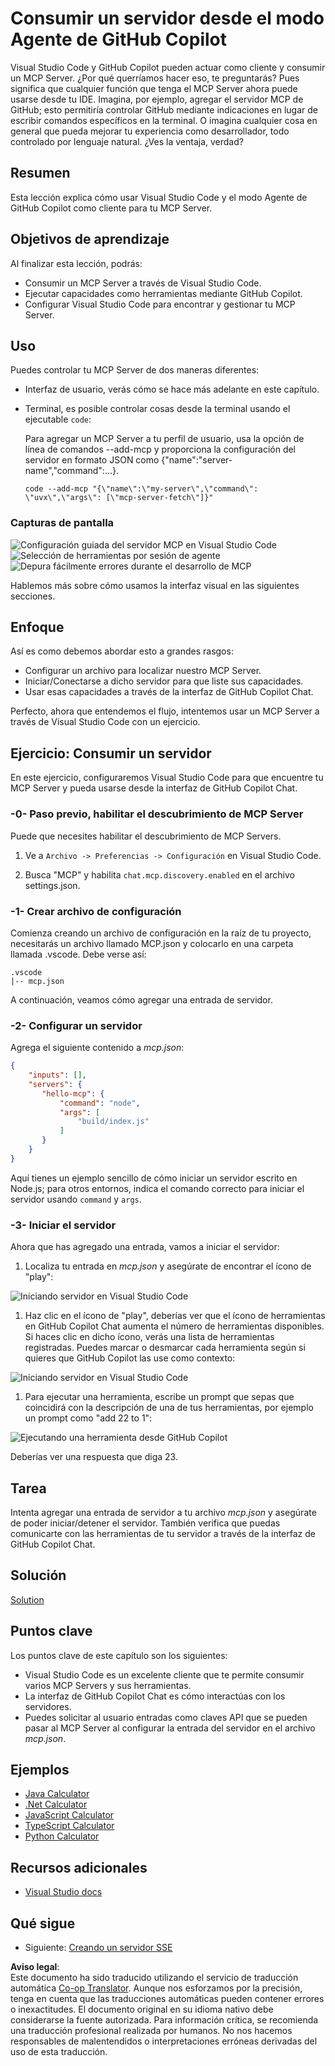 <!--
CO_OP_TRANSLATOR_METADATA:
{
  "original_hash": "8ea28e5e566edd5969337fd0b191ba3f",
  "translation_date": "2025-07-16T22:08:57+00:00",
  "source_file": "03-GettingStarted/04-vscode/README.md",
  "language_code": "es"
}
-->
# Consumir un servidor desde el modo Agente de GitHub Copilot

Visual Studio Code y GitHub Copilot pueden actuar como cliente y consumir un MCP Server. ¿Por qué querríamos hacer eso, te preguntarás? Pues significa que cualquier función que tenga el MCP Server ahora puede usarse desde tu IDE. Imagina, por ejemplo, agregar el servidor MCP de GitHub; esto permitiría controlar GitHub mediante indicaciones en lugar de escribir comandos específicos en la terminal. O imagina cualquier cosa en general que pueda mejorar tu experiencia como desarrollador, todo controlado por lenguaje natural. ¿Ves la ventaja, verdad?

## Resumen

Esta lección explica cómo usar Visual Studio Code y el modo Agente de GitHub Copilot como cliente para tu MCP Server.

## Objetivos de aprendizaje

Al finalizar esta lección, podrás:

- Consumir un MCP Server a través de Visual Studio Code.
- Ejecutar capacidades como herramientas mediante GitHub Copilot.
- Configurar Visual Studio Code para encontrar y gestionar tu MCP Server.

## Uso

Puedes controlar tu MCP Server de dos maneras diferentes:

- Interfaz de usuario, verás cómo se hace más adelante en este capítulo.
- Terminal, es posible controlar cosas desde la terminal usando el ejecutable `code`:

  Para agregar un MCP Server a tu perfil de usuario, usa la opción de línea de comandos --add-mcp y proporciona la configuración del servidor en formato JSON como {\"name\":\"server-name\",\"command\":...}.

  ```
  code --add-mcp "{\"name\":\"my-server\",\"command\": \"uvx\",\"args\": [\"mcp-server-fetch\"]}"
  ```

### Capturas de pantalla

![Configuración guiada del servidor MCP en Visual Studio Code](../../../../translated_images/chat-mode-agent.729a22473f822216dd1e723aaee1f7d4a2ede571ee0948037a2d9357a63b9d0b.es.png)
![Selección de herramientas por sesión de agente](../../../../translated_images/agent-mode-select-tools.522c7ba5df0848f8f0d1e439c2e96159431bc620cb39ccf3f5dc611412fd0006.es.png)
![Depura fácilmente errores durante el desarrollo de MCP](../../../../translated_images/mcp-list-servers.fce89eefe3f30032bed8952e110ab9d82fadf043fcfa071f7d40cf93fb1ea9e9.es.png)

Hablemos más sobre cómo usamos la interfaz visual en las siguientes secciones.

## Enfoque

Así es como debemos abordar esto a grandes rasgos:

- Configurar un archivo para localizar nuestro MCP Server.
- Iniciar/Conectarse a dicho servidor para que liste sus capacidades.
- Usar esas capacidades a través de la interfaz de GitHub Copilot Chat.

Perfecto, ahora que entendemos el flujo, intentemos usar un MCP Server a través de Visual Studio Code con un ejercicio.

## Ejercicio: Consumir un servidor

En este ejercicio, configuraremos Visual Studio Code para que encuentre tu MCP Server y pueda usarse desde la interfaz de GitHub Copilot Chat.

### -0- Paso previo, habilitar el descubrimiento de MCP Server

Puede que necesites habilitar el descubrimiento de MCP Servers.

1. Ve a `Archivo -> Preferencias -> Configuración` en Visual Studio Code.

1. Busca "MCP" y habilita `chat.mcp.discovery.enabled` en el archivo settings.json.

### -1- Crear archivo de configuración

Comienza creando un archivo de configuración en la raíz de tu proyecto, necesitarás un archivo llamado MCP.json y colocarlo en una carpeta llamada .vscode. Debe verse así:

```text
.vscode
|-- mcp.json
```

A continuación, veamos cómo agregar una entrada de servidor.

### -2- Configurar un servidor

Agrega el siguiente contenido a *mcp.json*:

```json
{
    "inputs": [],
    "servers": {
       "hello-mcp": {
           "command": "node",
           "args": [
               "build/index.js"
           ]
       }
    }
}
```

Aquí tienes un ejemplo sencillo de cómo iniciar un servidor escrito en Node.js; para otros entornos, indica el comando correcto para iniciar el servidor usando `command` y `args`.

### -3- Iniciar el servidor

Ahora que has agregado una entrada, vamos a iniciar el servidor:

1. Localiza tu entrada en *mcp.json* y asegúrate de encontrar el ícono de "play":

  ![Iniciando servidor en Visual Studio Code](../../../../translated_images/vscode-start-server.8e3c986612e3555de47e5b1e37b2f3020457eeb6a206568570fd74a17e3796ad.es.png)  

1. Haz clic en el ícono de "play", deberías ver que el ícono de herramientas en GitHub Copilot Chat aumenta el número de herramientas disponibles. Si haces clic en dicho ícono, verás una lista de herramientas registradas. Puedes marcar o desmarcar cada herramienta según si quieres que GitHub Copilot las use como contexto:

  ![Iniciando servidor en Visual Studio Code](../../../../translated_images/vscode-tool.0b3bbea2fb7d8c26ddf573cad15ef654e55302a323267d8ee6bd742fe7df7fed.es.png)

1. Para ejecutar una herramienta, escribe un prompt que sepas que coincidirá con la descripción de una de tus herramientas, por ejemplo un prompt como "add 22 to 1":

  ![Ejecutando una herramienta desde GitHub Copilot](../../../../translated_images/vscode-agent.d5a0e0b897331060518fe3f13907677ef52b879db98c64d68a38338608f3751e.es.png)

  Deberías ver una respuesta que diga 23.

## Tarea

Intenta agregar una entrada de servidor a tu archivo *mcp.json* y asegúrate de poder iniciar/detener el servidor. También verifica que puedas comunicarte con las herramientas de tu servidor a través de la interfaz de GitHub Copilot Chat.

## Solución

[Solution](./solution/README.md)

## Puntos clave

Los puntos clave de este capítulo son los siguientes:

- Visual Studio Code es un excelente cliente que te permite consumir varios MCP Servers y sus herramientas.
- La interfaz de GitHub Copilot Chat es cómo interactúas con los servidores.
- Puedes solicitar al usuario entradas como claves API que se pueden pasar al MCP Server al configurar la entrada del servidor en el archivo *mcp.json*.

## Ejemplos

- [Java Calculator](../samples/java/calculator/README.md)
- [.Net Calculator](../../../../03-GettingStarted/samples/csharp)
- [JavaScript Calculator](../samples/javascript/README.md)
- [TypeScript Calculator](../samples/typescript/README.md)
- [Python Calculator](../../../../03-GettingStarted/samples/python)

## Recursos adicionales

- [Visual Studio docs](https://code.visualstudio.com/docs/copilot/chat/mcp-servers)

## Qué sigue

- Siguiente: [Creando un servidor SSE](../05-sse-server/README.md)

**Aviso legal**:  
Este documento ha sido traducido utilizando el servicio de traducción automática [Co-op Translator](https://github.com/Azure/co-op-translator). Aunque nos esforzamos por la precisión, tenga en cuenta que las traducciones automáticas pueden contener errores o inexactitudes. El documento original en su idioma nativo debe considerarse la fuente autorizada. Para información crítica, se recomienda una traducción profesional realizada por humanos. No nos hacemos responsables de malentendidos o interpretaciones erróneas derivadas del uso de esta traducción.